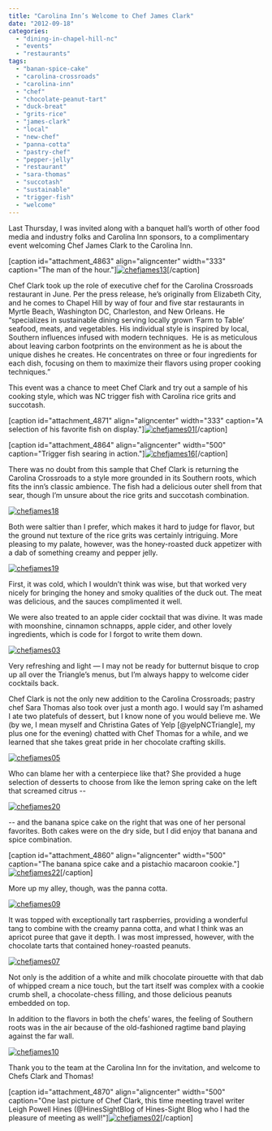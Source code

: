 ```yaml
---
title: "Carolina Inn’s Welcome to Chef James Clark"
date: "2012-09-18"
categories: 
  - "dining-in-chapel-hill-nc"
  - "events"
  - "restaurants"
tags: 
  - "banan-spice-cake"
  - "carolina-crossroads"
  - "carolina-inn"
  - "chef"
  - "chocolate-peanut-tart"
  - "duck-breat"
  - "grits-rice"
  - "james-clark"
  - "local"
  - "new-chef"
  - "panna-cotta"
  - "pastry-chef"
  - "pepper-jelly"
  - "restaurant"
  - "sara-thomas"
  - "succotash"
  - "sustainable"
  - "trigger-fish"
  - "welcome"
---
```


Last Thursday, I was invited along with a banquet hall’s worth of other food media and industry folks and Carolina Inn sponsors, to a complimentary event welcoming Chef James Clark to the Carolina Inn.

\[caption id="attachment\_4863" align="aligncenter" width="333" caption="The man of the hour."\][![](http://s3.amazonaws.com/thegourmez-wpmedia/2012/09/chefjames13.jpg "chefjames13")](http://s3.amazonaws.com/thegourmez-wpmedia/2012/09/chefjames13.jpg)\[/caption\]

Chef Clark took up the role of executive chef for the Carolina Crossroads restaurant in June. Per the press release, he’s originally from Elizabeth City, and he comes to Chapel Hill by way of four and five star restaurants in Myrtle Beach, Washington DC, Charleston, and New Orleans. He “specializes in sustainable dining serving locally grown ‘Farm to Table’ seafood, meats, and vegetables. His individual style is inspired by local, Southern influences infused with modern techniques.  He is as meticulous about leaving carbon footprints on the environment as he is about the unique dishes he creates. He concentrates on three or four ingredients for each dish, focusing on them to maximize their flavors using proper cooking techniques.”

This event was a chance to meet Chef Clark and try out a sample of his cooking style, which was NC trigger fish with Carolina rice grits and succotash.

\[caption id="attachment\_4871" align="aligncenter" width="333" caption="A selection of his favorite fish on display."\][![](http://s3.amazonaws.com/thegourmez-wpmedia/2012/09/chefjames01.jpg "chefjames01")](http://s3.amazonaws.com/thegourmez-wpmedia/2012/09/chefjames01.jpg)\[/caption\]

\[caption id="attachment\_4864" align="aligncenter" width="500" caption="Trigger fish searing in action."\][![](http://s3.amazonaws.com/thegourmez-wpmedia/2012/09/chefjames16.jpg "chefjames16")](http://s3.amazonaws.com/thegourmez-wpmedia/2012/09/chefjames16.jpg)\[/caption\]

There was no doubt from this sample that Chef Clark is returning the Carolina Crossroads to a style more grounded in its Southern roots, which fits the inn’s classic ambience. The fish had a delicious outer shell from that sear, though I’m unsure about the rice grits and succotash combination.

[![](http://s3.amazonaws.com/thegourmez-wpmedia/2012/09/chefjames18.jpg "chefjames18")](http://s3.amazonaws.com/thegourmez-wpmedia/2012/09/chefjames18.jpg)

Both were saltier than I prefer, which makes it hard to judge for flavor, but the ground nut texture of the rice grits was certainly intriguing. More pleasing to my palate, however, was the honey-roasted duck appetizer with a dab of something creamy and pepper jelly.

[![](http://s3.amazonaws.com/thegourmez-wpmedia/2012/09/chefjames19.jpg "chefjames19")](http://s3.amazonaws.com/thegourmez-wpmedia/2012/09/chefjames19.jpg)

First, it was cold, which I wouldn’t think was wise, but that worked very nicely for bringing the honey and smoky qualities of the duck out. The meat was delicious, and the sauces complimented it well.

We were also treated to an apple cider cocktail that was divine. It was made with moonshine, cinnamon schnapps, apple cider, and other lovely ingredients, which is code for I forgot to write them down.

[![](http://s3.amazonaws.com/thegourmez-wpmedia/2012/09/chefjames03.jpg "chefjames03")](http://s3.amazonaws.com/thegourmez-wpmedia/2012/09/chefjames03.jpg)

Very refreshing and light — I may not be ready for butternut bisque to crop up all over the Triangle’s menus, but I’m always happy to welcome cider cocktails back.

Chef Clark is not the only new addition to the Carolina Crossroads; pastry chef Sara Thomas also took over just a month ago. I would say I’m ashamed I ate two platefuls of dessert, but I know none of you would believe me. We (by we, I mean myself and Christina Gates of Yelp \[@yelpNCTriangle\], my plus one for the evening) chatted with Chef Thomas for a while, and we learned that she takes great pride in her chocolate crafting skills.

[![](http://s3.amazonaws.com/thegourmez-wpmedia/2012/09/chefjames05.jpg "chefjames05")](http://s3.amazonaws.com/thegourmez-wpmedia/2012/09/chefjames05.jpg)

Who can blame her with a centerpiece like that? She provided a huge selection of desserts to choose from like the lemon spring cake on the left that screamed citrus --

[![](http://s3.amazonaws.com/thegourmez-wpmedia/2012/09/chefjames20.jpg "chefjames20")](http://s3.amazonaws.com/thegourmez-wpmedia/2012/09/chefjames20.jpg)

\-- and the banana spice cake on the right that was one of her personal favorites. Both cakes were on the dry side, but I did enjoy that banana and spice combination.

\[caption id="attachment\_4860" align="aligncenter" width="500" caption="The banana spice cake and a pistachio macaroon cookie."\][![](http://s3.amazonaws.com/thegourmez-wpmedia/2012/09/chefjames22.jpg "chefjames22")](http://s3.amazonaws.com/thegourmez-wpmedia/2012/09/chefjames22.jpg)\[/caption\]

More up my alley, though, was the panna cotta.

[![](http://s3.amazonaws.com/thegourmez-wpmedia/2012/09/chefjames09.jpg "chefjames09")](http://s3.amazonaws.com/thegourmez-wpmedia/2012/09/chefjames09.jpg)

It was topped with exceptionally tart raspberries, providing a wonderful tang to combine with the creamy panna cotta, and what I think was an apricot puree that gave it depth. I was most impressed, however, with the chocolate tarts that contained honey-roasted peanuts.

[![](http://s3.amazonaws.com/thegourmez-wpmedia/2012/09/chefjames07.jpg "chefjames07")](http://s3.amazonaws.com/thegourmez-wpmedia/2012/09/chefjames07.jpg)

Not only is the addition of a white and milk chocolate pirouette with that dab of whipped cream a nice touch, but the tart itself was complex with a cookie crumb shell, a chocolate-chess filling, and those delicious peanuts embedded on top.

In addition to the flavors in both the chefs’ wares, the feeling of Southern roots was in the air because of the old-fashioned ragtime band playing against the far wall.

[![](http://s3.amazonaws.com/thegourmez-wpmedia/2012/09/chefjames10.jpg "chefjames10")](http://s3.amazonaws.com/thegourmez-wpmedia/2012/09/chefjames10.jpg)

Thank you to the team at the Carolina Inn for the invitation, and welcome to Chefs Clark and Thomas!

\[caption id="attachment\_4870" align="aligncenter" width="500" caption="One last picture of Chef Clark, this time meeting travel writer Leigh Powell Hines (@HinesSightBlog of Hines-Sight Blog who I had the pleasure of meeting as well!"\][![](http://s3.amazonaws.com/thegourmez-wpmedia/2012/09/chefjames02.jpg "chefjames02")](http://s3.amazonaws.com/thegourmez-wpmedia/2012/09/chefjames02.jpg)\[/caption\]
